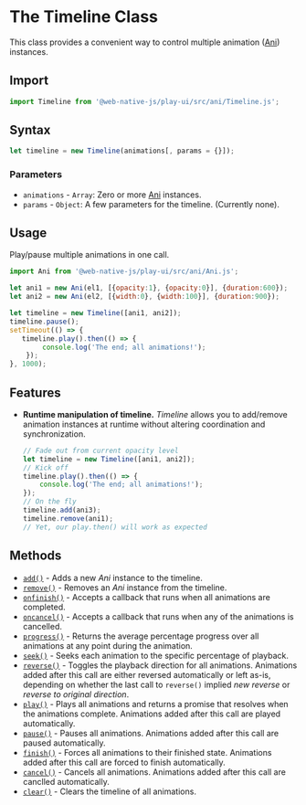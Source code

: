 # The Timeline Class
This class provides a convenient way to control multiple animation ([Ani](/play-ui/v002/api/ani/Ani/README.md)) instances.

## Import

```js
import Timeline from '@web-native-js/play-ui/src/ani/Timeline.js';
```

## Syntax

```js
let timeline = new Timeline(animations[, params = {}]);
```

### Parameters
+ `animations` - `Array`: Zero or more [Ani](/play-ui/v002/api/ani/Ani/README.md) instances.
+ `params` - `Object`: A few parameters for the timeline. (Currently none).

## Usage
Play/pause multiple animations in one call.

```js
import Ani from '@web-native-js/play-ui/src/ani/Ani.js';

let ani1 = new Ani(el1, [{opacity:1}, {opacity:0}], {duration:600});
let ani2 = new Ani(el2, [{width:0}, {width:100}], {duration:900});

let timeline = new Timeline([ani1, ani2]);
timeline.pause();
setTimeout(() => {
   timeline.play().then(() => {
        console.log('The end; all animations!');
    });
}, 1000);
```

## Features

+ **Runtime manipulation of timeline.** *Timeline* allows you to add/remove animation instances at runtime without altering coordination and synchronization.
    ```js
    // Fade out from current opacity level
    let timeline = new Timeline([ani1, ani2]);
    // Kick off
    timeline.play().then(() => {
        console.log('The end; all animations!');
    });
    // On the fly
    timeline.add(ani3);
    timeline.remove(ani1);
    // Yet, our play.then() will work as expected
    ```

## Methods
+ [`add()`](/play-ui/v002/api/ani/Timeline/add.md) - Adds a new *Ani* instance to the timeline.
+ [`remove()`](/play-ui/v002/api/ani/Timeline/remove.md) - Removes an *Ani* instance from the timeline.
+ [`onfinish()`](/play-ui/v002/api/ani/Timeline/onfinish.md) - Accepts a callback that runs when all animations are completed.
+ [`oncancel()`](/play-ui/v002/api/ani/Timeline/oncancel.md) - Accepts a callback that runs when any of the animations is cancelled.
+ [`progress()`](/play-ui/v002/api/ani/Timeline/progress.md) - Returns the average percentage progress over all animations at any point during the animation.
+ [`seek()`](/play-ui/v002/api/ani/Timeline/seek.md) - Seeks each animation to the specific percentage of playback.
+ [`reverse()`](/play-ui/v002/api/ani/Timeline/reverse.md) - Toggles the playback direction for all animations. Animations added after this call are either reversed automatically or left as-is, depending on whether the last call to `reverse()` implied *new reverse* or *reverse to original direction*.
+ [`play()`](/play-ui/v002/api/ani/Timeline/play.md) - Plays all animations and returns a promise that resolves when the animations complete. Animations added after this call are played automatically.
+ [`pause()`](/play-ui/v002/api/ani/Timeline/pause.md) - Pauses all animations. Animations added after this call are paused automatically.
+ [`finish()`](/play-ui/v002/api/ani/Timeline/finish.md) - Forces all animations to their finished state. Animations added after this call are forced to finish automatically.
+ [`cancel()`](/play-ui/v002/api/ani/Timeline/cancel.md) - Cancels all animations. Animations added after this call are canclled automatically.
+ [`clear()`](/play-ui/v002/api/ani/Timeline/clear.md) - Clears the timeline of all animations. 

